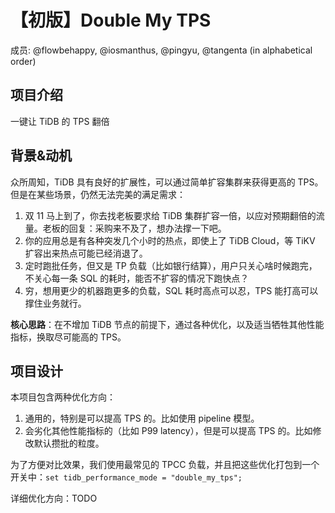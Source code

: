 # 【初版】Double My TPS

成员: @flowbehappy, @iosmanthus, @pingyu, @tangenta (in alphabetical order)

## 项目介绍

一键让 TiDB 的 TPS 翻倍

## 背景&动机

众所周知，TiDB 具有良好的扩展性，可以通过简单扩容集群来获得更高的 TPS。但是在某些场景，仍然无法完美的满足需求：

1. 双 11 马上到了，你去找老板要求给 TiDB 集群扩容一倍，以应对预期翻倍的流量。老板的回复：采购来不及了，想办法撑一下吧。
2. 你的应用总是有各种突发几个小时的热点，即使上了 TiDB Cloud，等 TiKV 扩容出来热点可能已经消退了。
3. 定时跑批任务，但又是 TP 负载（比如银行结算），用户只关心啥时候跑完，不关心每一条 SQL 的耗时，能否不扩容的情况下跑快点？
4. 穷，想用更少的机器跑更多的负载，SQL 耗时高点可以忍，TPS 能打高可以撑住业务就行。

**核心思路**：在不增加 TiDB 节点的前提下，通过各种优化，以及适当牺牲其他性能指标，换取尽可能高的 TPS。

## 项目设计

本项目包含两种优化方向：

1. 通用的，特别是可以提高 TPS 的。比如使用 pipeline 模型。
2. 会劣化其他性能指标的（比如 P99 latency），但是可以提高 TPS 的。比如修改默认攒批的粒度。

为了方便对比效果，我们使用最常见的 TPCC 负载，并且把这些优化打包到一个开关中：`set tidb_performance_mode = "double_my_tps";`

详细优化方向：TODO




